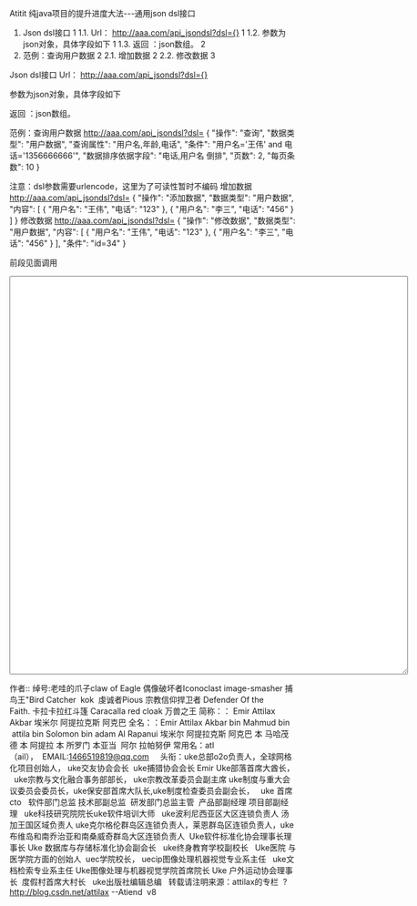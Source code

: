 Atitit 纯java项目的提升进度大法---通用json dsl接口

1. Json dsl接口	1
1.1. Url：  http://aaa.com/api_jsondsl?dsl={}	1
1.2. 参数为json对象，具体字段如下	1
1.3. 返回 ：json数组。	2
2. 范例：查询用户数据	2
2.1. 增加数据	2
2.2. 修改数据	3

Json dsl接口
Url：  http://aaa.com/api_jsondsl?dsl={}

参数为json对象，具体字段如下


返回 ：json数组。

范例：查询用户数据
http://aaa.com/api_jsondsl?dsl= {
    "操作": "查询", 
    "数据类型": "用户数据", 
    "查询属性": "用户名,年龄,电话", 
    "条件": "用户名='王伟' and  电话='1356666666'", 
    "数据排序依据字段": "电话,用户名 倒排", 
    "页数": 2, 
    "每页条数": 10
}

注意：dsl参数需要urlencode，这里为了可读性暂时不编码
增加数据
http://aaa.com/api_jsondsl?dsl= {
    "操作": "添加数据", 
    "数据类型": "用户数据", 
    "内容": [        {
            "用户名": "王伟", 
            "电话": "123"
        },         {
            "用户名": "李三", 
            "电话": "456"
        }
    ]
}
修改数据
http://aaa.com/api_jsondsl?dsl= {
    "操作": "修改数据", 
    "数据类型": "用户数据", 
    "内容": [        {
            "用户名": "王伟", 
            "电话": "123"
        },         {
            "用户名": "李三", 
            "电话": "456"
        }
],
    "条件": "id=34"
}



前段见面调用


<textarea  id="txt" style="width:700px;height:700px" ></textarea>
<meta http-equiv=Content-Type content="text/html; charset=gbk">
<script>

function 按照(col)
{

return {
	倒排:function(){return  col+" desc" }
};
}


发送参数={};
发送参数.操作="查询"
发送参数.数据类型="用户数据"
发送参数.查询属性="用户名,年龄,电话";
发送参数.条件="用户名='王伟' and  电话='1356666666'";
发送参数.数据排序依据字段="用户名 倒排"
发送参数.页数=2;
发送参数.每页记录数=10;

 //document.getElementById('txt').value=JSON.stringify(发送参数); 

 
 发送参数={};
发送参数.操作="添加数据"
发送参数.数据类型="用户数据"
 
发送参数.内容=[];
发送参数.内容.push({});
发送参数.内容[0].用户名="王伟";
发送参数.内容[0].电话="123";
发送参数.内容.push({});
发送参数.内容[1].用户名="李三";
发送参数.内容[1].电话="456";
 
//document.getElementById('txt').value=JSON.stringify(发送参数); 



 发送参数={};
发送参数.操作="修改数据"
发送参数.数据类型="用户数据"
 
发送参数.内容=[];
发送参数.内容.push({});
发送参数.内容[0].用户名="王伟";
发送参数.内容[0].电话="123";
发送参数.内容.push({});
发送参数.内容[1].用户名="李三";
发送参数.内容[1].电话="456";
 发送参数.条件="id=34"
document.getElementById('txt').value=JSON.stringify(发送参数); 

</script>


作者:: 绰号:老哇的爪子claw of Eagle 偶像破坏者Iconoclast image-smasher
捕鸟王"Bird Catcher  kok  虔诚者Pious 宗教信仰捍卫者 Defender Of the Faith. 卡拉卡拉红斗篷 Caracalla red cloak 万兽之王
简称：： Emir Attilax Akbar 埃米尔 阿提拉克斯 阿克巴
全名：：Emir Attilax Akbar bin Mahmud bin  attila bin Solomon bin adam Al Rapanui 埃米尔 阿提拉克斯 阿克巴 本 马哈茂德 本 阿提拉 本 所罗门 本亚当  阿尔 拉帕努伊
常用名：atl（ail），  EMAIL:1466519819@qq.com
 
 
头衔：uke总部o2o负责人，全球网格化项目创始人，
uke交友协会会长  uke捕猎协会会长 Emir Uke部落首席大酋长，
 
uke宗教与文化融合事务部部长， uke宗教改革委员会副主席
uke制度与重大会议委员会委员长，uke保安部首席大队长,uke制度检查委员会副会长，
 
uke 首席cto   软件部门总监 技术部副总监  研发部门总监主管  产品部副经理 项目部副经理   uke科技研究院院长uke软件培训大师
 
uke波利尼西亚区大区连锁负责人 汤加王国区域负责人 uke克尔格伦群岛区连锁负责人，莱恩群岛区连锁负责人，uke布维岛和南乔治亚和南桑威奇群岛大区连锁负责人
 Uke软件标准化协会理事长理事长 Uke 数据库与存储标准化协会副会长
 
uke终身教育学校副校长   Uke医院 与医学院方面的创始人
 uec学院校长， uecip图像处理机器视觉专业系主任   uke文档检索专业系主任
Uke图像处理与机器视觉学院首席院长
Uke 户外运动协会理事长  度假村首席大村长   uke出版社编辑总编
 
转载请注明来源：attilax的专栏  ?http://blog.csdn.net/attilax
--Atiend  v8

